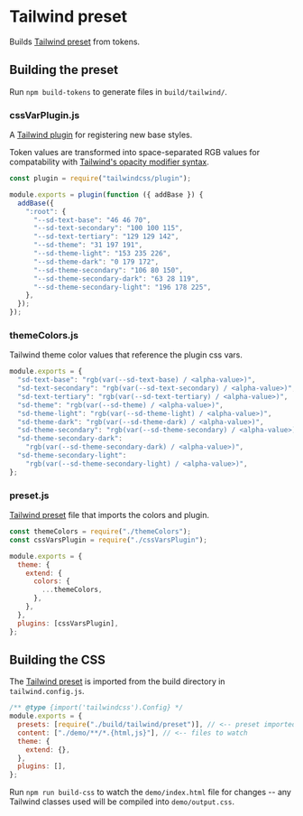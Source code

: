 # Tailwind preset

Builds [Tailwind preset](https://tailwindcss.com/docs/presets#creating-a-preset) from tokens.

## Building the preset

Run `npm build-tokens` to generate files in `build/tailwind/`.

### cssVarPlugin.js

A [Tailwind plugin](https://tailwindcss.com/docs/plugins) for registering new base styles.

Token values are transformed into space-separated RGB values for compatability with [Tailwind's opacity modifier syntax](https://tailwindcss.com/docs/customizing-colors#using-css-variables).

```js
const plugin = require("tailwindcss/plugin");

module.exports = plugin(function ({ addBase }) {
  addBase({
    ":root": {
      "--sd-text-base": "46 46 70",
      "--sd-text-secondary": "100 100 115",
      "--sd-text-tertiary": "129 129 142",
      "--sd-theme": "31 197 191",
      "--sd-theme-light": "153 235 226",
      "--sd-theme-dark": "0 179 172",
      "--sd-theme-secondary": "106 80 150",
      "--sd-theme-secondary-dark": "63 28 119",
      "--sd-theme-secondary-light": "196 178 225",
    },
  });
});
```

### themeColors.js

Tailwind theme color values that reference the plugin css vars.

```js
module.exports = {
  "sd-text-base": "rgb(var(--sd-text-base) / <alpha-value>)",
  "sd-text-secondary": "rgb(var(--sd-text-secondary) / <alpha-value>)",
  "sd-text-tertiary": "rgb(var(--sd-text-tertiary) / <alpha-value>)",
  "sd-theme": "rgb(var(--sd-theme) / <alpha-value>)",
  "sd-theme-light": "rgb(var(--sd-theme-light) / <alpha-value>)",
  "sd-theme-dark": "rgb(var(--sd-theme-dark) / <alpha-value>)",
  "sd-theme-secondary": "rgb(var(--sd-theme-secondary) / <alpha-value>)",
  "sd-theme-secondary-dark":
    "rgb(var(--sd-theme-secondary-dark) / <alpha-value>)",
  "sd-theme-secondary-light":
    "rgb(var(--sd-theme-secondary-light) / <alpha-value>)",
};
```

### preset.js

[Tailwind preset](https://tailwindcss.com/docs/presets) file that imports the colors and plugin.

```js
const themeColors = require("./themeColors");
const cssVarsPlugin = require("./cssVarsPlugin");

module.exports = {
  theme: {
    extend: {
      colors: {
        ...themeColors,
      },
    },
  },
  plugins: [cssVarsPlugin],
};
```

## Building the CSS

The [Tailwind preset](https://tailwindcss.com/docs/presets#creating-a-preset) is imported from the build directory in `tailwind.config.js`.

```js
/** @type {import('tailwindcss').Config} */
module.exports = {
  presets: [require("./build/tailwind/preset")], // <-- preset imported here
  content: ["./demo/**/*.{html,js}"], // <-- files to watch
  theme: {
    extend: {},
  },
  plugins: [],
};
```

Run `npm run build-css` to watch the `demo/index.html` file for changes -- any Tailwind classes used will be compiled into `demo/output.css`.
